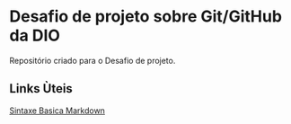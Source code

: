# Desafio de projeto sobre Git/GitHub da DIO
Repositório criado para o Desafio de projeto.

## Links Ùteis
[Sintaxe Basica Markdown](https://www.markdownguide.org/basic-syntax/)
